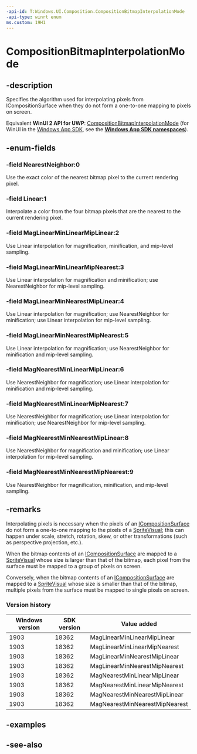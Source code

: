 ```yaml
---
-api-id: T:Windows.UI.Composition.CompositionBitmapInterpolationMode
-api-type: winrt enum
ms.custom: 19H1
---
```


<!-- Enumeration syntax
public enum Windows.UI.Composition.CompositionBitmapInterpolationMode : int
-->

# CompositionBitmapInterpolationMode

## -description
Specifies the algorithm used for interpolating pixels from ICompositionSurface when they do not form a one-to-one mapping to pixels on screen.

Equivalent **WinUI 2 API for UWP**: [CompositionBitmapInterpolationMode](/windows/winui/api/microsoft.ui.composition.compositionbitmapinterpolationmode) (for WinUI in the [Windows App SDK](/windows/apps/windows-app-sdk/), see the **[Windows App SDK namespaces](/windows/windows-app-sdk/api/winrt/)**).

## -enum-fields

### -field NearestNeighbor:0

Use the exact color of the nearest bitmap pixel to the current rendering pixel.

### -field Linear:1

Interpolate a color from the four bitmap pixels that are the nearest to the current rendering pixel.

### -field MagLinearMinLinearMipLinear:2

Use Linear interpolation for magnification, minification, and mip-level sampling.

### -field MagLinearMinLinearMipNearest:3

Use Linear interpolation for magnification and minification; use NearestNeighbor for mip-level sampling.

### -field MagLinearMinNearestMipLinear:4

Use Linear interpolation for magnification; use NearestNeighbor for minification; use Linear interpolation for mip-level sampling.

### -field MagLinearMinNearestMipNearest:5

Use Linear interpolation for magnification; use NearestNeighbor for minification and mip-level sampling.

### -field MagNearestMinLinearMipLinear:6

Use NearestNeighbor for magnification; use Linear interpolation for minification and mip-level sampling.

### -field MagNearestMinLinearMipNearest:7

Use NearestNeighbor for magnification; use Linear interpolation for minification; use NearestNeighbor for mip-level sampling.

### -field MagNearestMinNearestMipLinear:8

Use NearestNeighbor for magnification and minification; use Linear interpolation for mip-level sampling.

### -field MagNearestMinNearestMipNearest:9

Use NearestNeighbor for magnification, minification, and mip-level sampling.

## -remarks
Interpolating pixels is necessary when the pixels of an [ICompositionSurface](icompositionsurface.md) do not form a one-to-one mapping to the pixels of a [SpriteVisual](spritevisual.md); this can happen under scale, stretch, rotation, skew, or other transformations (such as perspective projection, etc.).

When the bitmap contents of an [ICompositionSurface](icompositionsurface.md) are mapped to a [SpriteVisual](spritevisual.md) whose size is larger than that of the bitmap, each pixel from the surface must be mapped to a group of pixels on screen.

Conversely, when the bitmap contents of an [ICompositionSurface](icompositionsurface.md) are mapped to a [SpriteVisual](spritevisual.md) whose size is smaller than that of the bitmap, multiple pixels from the surface must be mapped to single pixels on screen.

### Version history

| Windows version | SDK version | Value added |
| -- | -- | -- |
| 1903 | 18362 | MagLinearMinLinearMipLinear |
| 1903 | 18362 | MagLinearMinLinearMipNearest |
| 1903 | 18362 | MagLinearMinNearestMipLinear |
| 1903 | 18362 | MagLinearMinNearestMipNearest |
| 1903 | 18362 | MagNearestMinLinearMipLinear |
| 1903 | 18362 | MagNearestMinLinearMipNearest |
| 1903 | 18362 | MagNearestMinNearestMipLinear |
| 1903 | 18362 | MagNearestMinNearestMipNearest |

## -examples

## -see-also







